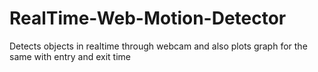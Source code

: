 # RealTime-Web-Motion-Detector
Detects objects in realtime through webcam and also plots graph for the same with entry and exit time
